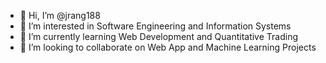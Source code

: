 - 👋 Hi, I’m @jrang188
- 👀 I’m interested in Software Engineering and Information Systems
- 🌱 I’m currently learning Web Development and Quantitative Trading
- 💞️ I’m looking to collaborate on Web App and Machine Learning Projects

<!---
jrang188/jrang188 is a ✨ special ✨ repository because its `README.md` (this file) appears on your GitHub profile.
You can click the Preview link to take a look at your changes.
--->
